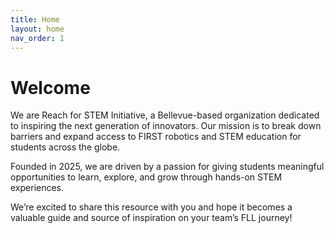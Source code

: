 ```yaml
---
title: Home
layout: home
nav_order: 1
---
```


# Welcome

We are Reach for STEM Initiative, a Bellevue-based organization dedicated to inspiring the next generation of innovators. Our mission is to break down barriers and expand access to FIRST robotics and STEM education for students across the globe.

Founded in 2025, we are driven by a passion for giving students meaningful opportunities to learn, explore, and grow through hands-on STEM experiences.

We’re excited to share this resource with you and hope it becomes a valuable guide and source of inspiration on your team’s FLL journey!